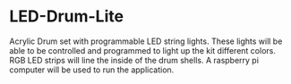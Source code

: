 # LED-Drum-Lite
Acrylic Drum set with programmable LED string lights. These lights will be able to be controlled and programmed to light up the kit different colors. RGB LED strips will line the inside of the drum shells.
A raspberry pi computer will be used to run the application.

